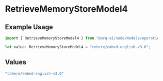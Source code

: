 # RetrieveMemoryStoreModel4

## Example Usage

```typescript
import { RetrieveMemoryStoreModel4 } from "@orq-ai/node/models/operations";

let value: RetrieveMemoryStoreModel4 = "cohere/embed-english-v3.0";
```

## Values

```typescript
"cohere/embed-english-v3.0"
```